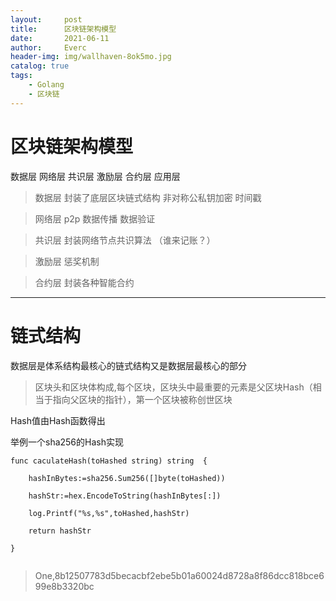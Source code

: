 ```yaml
---
layout:     post
title:      区块链架构模型 
date:       2021-06-11
author:     Everc
header-img: img/wallhaven-8ok5mo.jpg
catalog: true
tags:
    - Golang
    - 区块链
---
```



# 区块链架构模型 

数据层 网络层 共识层 激励层 合约层    应用层

>数据层 封装了底层区块链式结构 非对称公私钥加密 时间戳 

>网络层 p2p 数据传播 数据验证

>共识层 封装网络节点共识算法  （谁来记账？）

>激励层 惩奖机制

>合约层 封装各种智能合约

---
# 链式结构

数据层是体系结构最核心的链式结构又是数据层最核心的部分

>区块头和区块体构成,每个区块，区块头中最重要的元素是父区块Hash（相当于指向父区块的指针），第一个区块被称创世区块  

Hash值由Hash函数得出

举例一个sha256的Hash实现

```
func caculateHash(toHashed string) string  {

	hashInBytes:=sha256.Sum256([]byte(toHashed))

	hashStr:=hex.EncodeToString(hashInBytes[:])

	log.Printf("%s,%s",toHashed,hashStr)

	return hashStr

}


```
>One,8b12507783d5becacbf2ebe5b01a60024d8728a8f86dcc818bce699e8b3320bc
